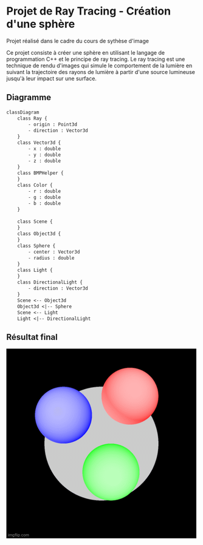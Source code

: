 # Projet de Ray Tracing - Création d'une sphère

Projet réalisé dans le cadre du cours de sythèse d'image

Ce projet consiste à créer une sphère en utilisant le langage de programmation C++ et le principe de ray tracing. 
Le ray tracing est une technique de rendu d'images qui simule le comportement de la lumière en suivant la trajectoire 
des rayons de lumière à partir d'une source lumineuse jusqu'à leur impact sur une surface.

## Diagramme

```mermaid
classDiagram
    class Ray {
        - origin : Point3d
        - direction : Vector3d
    }
    class Vector3d {
        - x : double
        - y : double
        - z : double
    }
    class BMPHelper {
    }
    class Color {
        - r : double
        - g : double
        - b : double
    }
    
    class Scene {
    }
    class Object3d {
    }
    class Sphere {
        - center : Vector3d
        - radius : double
    }
    class Light {
    }
    class DirectionalLight {
        - direction : Vector3d
    }
    Scene <-- Object3d
    Object3d <|-- Sphere
    Scene <-- Light
    Light <|-- DirectionalLight

```

## Résultat final
![Result](move_spheres.gif)


